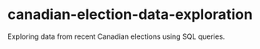 # canadian-election-data-exploration
Exploring data from recent Canadian elections using SQL queries.
